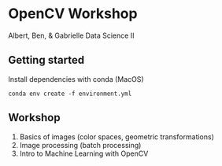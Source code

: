 # OpenCV Workshop

Albert, Ben, & Gabrielle
Data Science II

## Getting started

Install dependencies with conda (MacOS)

`conda env create -f environment.yml`

## Workshop

1. Basics of images (color spaces, geometric transformations)
2. Image processing (batch processing)
3. Intro to Machine Learning with OpenCV
